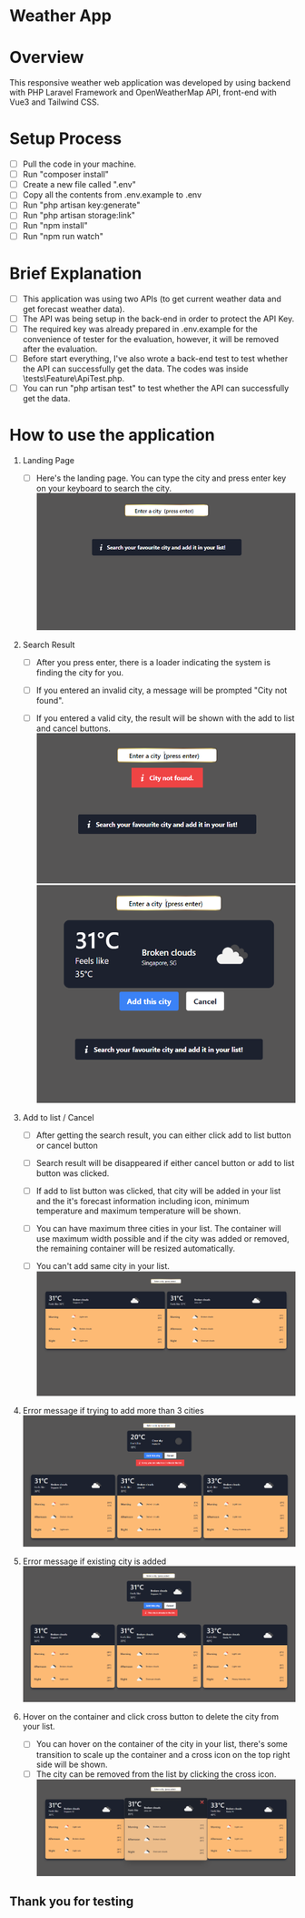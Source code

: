 # Weather App

# Overview
This responsive weather web application was developed by using backend with PHP Laravel Framework and OpenWeatherMap API, front-end with Vue3 and Tailwind CSS. 

# Setup Process
- [ ] Pull the code in your machine.
- [ ] Run "composer install"
- [ ] Create a new file called ".env"
- [ ] Copy all the contents from .env.example to .env
- [ ] Run "php artisan key:generate"
- [ ] Run "php artisan storage:link"
- [ ] Run "npm install"
- [ ] Run "npm run watch"

# Brief Explanation
- [ ] This application was using two APIs (to get current weather data and get forecast weather data).
- [ ] The API was being setup in the back-end in order to protect the API Key. 
- [ ] The required key was already prepared in .env.example for the convenience of tester for the evaluation, however, it will be removed after the evaluation.
- [ ] Before start everything, I've also wrote a back-end test to test whether the API can successfully get the data. The codes was inside \tests\Feature\ApiTest.php.
- [ ] You can run "php artisan test" to test whether the API can successfully get the data.

# How to use the application
1. Landing Page
    - [ ] Here's the landing page. You can type the city and press enter key on your keyboard to search the city.
![](readme-images/LandingPage.PNG)


2. Search Result
    - [ ] After you press enter, there is a loader indicating the system is finding the city for you.
    - [ ] If you entered an invalid city, a message will be prompted "City not found".
    - [ ] If you entered a valid city, the result will be shown with the add to list and cancel buttons.
![](readme-images/ResultNotFound.PNG)
![](readme-images/ResultFound.PNG)


3. Add to list / Cancel
    - [ ] After getting the search result, you can either click add to list button or cancel button
    - [ ] Search result will be disappeared if either cancel button or add to list button was clicked.
    - [ ] If add to list button was clicked, that city will be added in your list and the it's forecast information including icon, minimum temperature and maximum temperature will be shown.
    - [ ] You can have maximum three cities in your list. The container will use maximum width possible and if the city was added or removed, the remaining container will be resized automatically.
    - [ ] You can't add same city in your list.
![](readme-images/Addtolist.PNG)


4. Error message if trying to add more than 3 cities
![](readme-images/MaxCitiesErrMsg.PNG)


5. Error message if existing city is added
![](readme-images/SameCityErrMsg.PNG)


6. Hover on the container and click cross button to delete the city from your list.
    - [ ] You can hover on the container of the city in your list, there's some transition to scale up the container and a cross icon on the top right side will be shown.
    - [ ] The city can be removed from the list by clicking the cross icon. 
![](readme-images/Hover.PNG)

## Thank you for testing